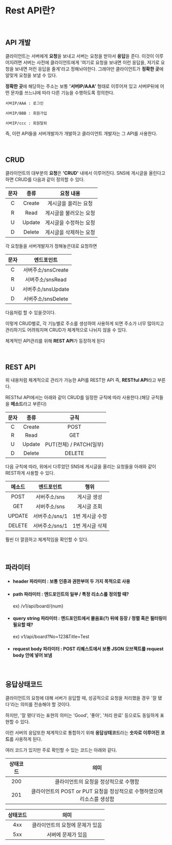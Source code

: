 # Rest API란?

<br>

## API 개발

클라이언트는 서버에게 **요청**을 보내고 서버는 요청을 받아서 **응답**을 준다. 이것이 이루어지려면 서버는 사전에 클라이언트에게 
'여기로 요청을 보내면 이런 응답을, 저기로 요청을 보내면 저런 응답을 줄게'라고 정해놔야한다. 그래야만 클라이언트가 **정확한 곳**에 알맞게 요청을 보낼 수 있다.

**정확한 곳**에 해당하는 주소는 보통 **'서버IP/AAA'** 형태로 이루어져 있고 서버IP뒤에 어떤 문자를 쓰느냐에 따라 다른 기능을 수행하도록 정의한다.

`서버IP/AAA : 로그인`

`서버IP/BBB : 회원가입`

`서버IP/ccc : 회원탈퇴`

즉, 이런 API들을 서버개발자가 개발하고 클라이언트 개발자는 그 API를 사용한다.

<br>

## CRUD

클라이언트의 대부분의 **요청**은 **'CRUD'** 내에서 이루어진다. SNS에 게시글을 올린다고 하면 CRUD를 다음과 같이 정의할 수 있다.

| 문자 | 종류 | 요청 내용 |
|:---:|:---:|:---:|
| C | Create | 게시글을 올리는 요청|
| R | Read | 게시글을 불러오는 요청 |
| U | Update | 게시글을 수정하는 요청 |
| D | Delete | 게시글을 삭제하는 요청 |

각 요청들을 서버개발자가 정해놓은대로 요청하면

| 문자 | 엔드포인트 |
|:---:|:---:|
| C | 서버주소/snsCreate |
| R | 서버주소/snsRead |
| U | 서버주소/snsUpdate |
| D | 서버주소/snsDelete |

다음처럼 할 수 있을것이다.

이렇게 CRUD별로, 각 기능별로 주소를 생성하여 사용하게 되면 주소가 너무 많아지고 관리하기도 어려워지며 CRUD가 체계적으로 나뉘지 않을 수 있다.

체계적인 API관리를 위해 **REST API**가 등장하게 된다

<br>

## REST API

위 내용처럼 체계적으로 관리가 가능한 API를 REST한 API 즉, **RESTful API**라고 부른다.

RESTful API에서는 아래와 같이 CRUD를 일정한 규칙에 따라 사용한다.(해당 규칙들을 **메소드**라고 부른다)

| 문자 | 종류 | 규칙 |
|:---:|:---:|:---:|
| C | Create | POST |
| R | Read | GET |
| U | Update | PUT(전체) / PATCH(일부) |
| D | Delete | DELETE |

다음 규칙에 따라, 위에서 다루었던 SNS에 게시글을 올리는 요청들을 아래와 같이 REST하게 사용할 수 있다.

| 메소드 | 엔드포인트 | 행위 |
|:---:|:---:|:---:|
| POST | 서버주소/sns | 게시글 생성 |
| GET | 서버주소/sns | 게시글 조회 |
| UPDATE | 서버주소/sns/1 | 1번 게시글 수정 |
| DELETE | 서버주소/sns/1 | 1번 게시글 삭제 |

훨씬 더 깔끔하고 체계적임을 확인할 수 있다.

<br>

## 파라미터

* #### header 파라미터 : 보통 인증과 권한부여 두 가지 목적으로 사용

* #### path 파라미터 : 엔드포인트의 일부 / 특정 리소스를 정의할 때?

  ex) /v1/api/board/{num}

* #### query string 파라미터 : 엔드포인트에서 물음표(?) 뒤에 등장 / 정렬 혹은 필터링이 필요할 때?

  ex) v1/api/board?No=123&Title=Test

* #### request body 파라미터 : POST 리퀘스트에서 보통 JSON 오브젝트를 request body 안에 넣어 보냄

<br>

## 응답상태코드

클라이언트의 요청에 대해 서버가 응답할 때, 성공적으로 요청을 처리했을 경우 '잘 됐다'라는 의미를 전송해야 할 것이다.

하지만, '잘 됐다'라는 표현의 의미는 'Good', '좋아', '처리 완료' 등으로도 동일하게 표현할 수 있다.

이런 서버의 응답또한 체계적으로 통합하기 위해 **응답상태코드**라는 **숫자로 이루어진 코드**를 사용하게 된다.

여러 코드가 있지만 주로 확인할 수 있는 코드는 아래와 같다.

| 상태코드 | 의미 |
|:---:|:---:|
| 200 | 클라이언트의 요청을 정상적으로 수행함 |
| 201 | 클라이언트의 POST or PUT 요청을 정상적으로 수행하였으며 리소스를 생성함 |

| 상태코드 | 의미 |
|:---:|:---:|
| 4xx | 클라이언트의 요청에 문제가 있음 |
| 5xx | 서버에 문제가 있음 |
